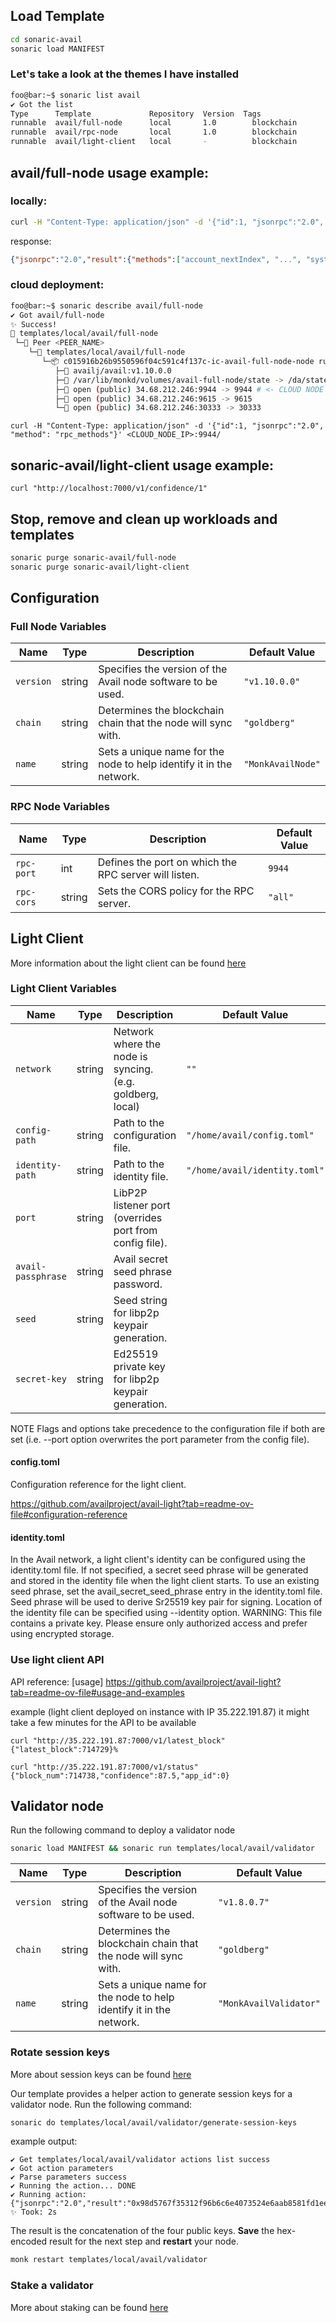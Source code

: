 
## Load Template

```bash
cd sonaric-avail
sonaric load MANIFEST
```

### Let's take a look at the themes I have installed

```bash
foo@bar:~$ sonaric list avail
✔ Got the list
Type      Template             Repository  Version  Tags
runnable  avail/full-node      local       1.0        blockchain
runnable  avail/rpc-node       local       1.0        blockchain
runnable  avail/light-client   local       -          blockchain

```
## avail/full-node usage example:
### locally:
```bash
curl -H "Content-Type: application/json" -d '{"id":1, "jsonrpc":"2.0", "method": "rpc_methods"}' http://localhost:9944/
```
response:
```json
{"jsonrpc":"2.0","result":{"methods":["account_nextIndex", "...", "system_version","transaction_unstable_submitAndWatch","transaction_unstable_unwatch","unsubscribe_newHead"]},"id":1}
```

### cloud deployment:
```bash
foo@bar:~$ sonaric describe avail/full-node
✔ Got avail/full-node
✨ Success!
🔩 templates/local/avail/full-node
 └─🧊 Peer <PEER_NAME>
    └─🔩 templates/local/avail/full-node 
       └─📦 c015916b26b9550596f04c591c4f137c-ic-avail-full-node-node running
          ├─🧩 availj/avail:v1.10.0.0                           
          ├─💾 /var/lib/monkd/volumes/avail-full-node/state -> /da/state
          ├─🔌 open (public) 34.68.212.246:9944 -> 9944 # <- CLOUD NODE IP
          ├─🔌 open (public) 34.68.212.246:9615 -> 9615 
          └─🔌 open (public) 34.68.212.246:30333 -> 30333

```
`curl -H "Content-Type: application/json" -d '{"id":1, "jsonrpc":"2.0", "method": "rpc_methods"}' <CLOUD_NODE_IP>:9944/`

## sonaric-avail/light-client usage example:
`curl "http://localhost:7000/v1/confidence/1"`

## Stop, remove and clean up workloads and templates

```bash
sonaric purge sonaric-avail/full-node
sonaric purge sonaric-avail/light-client
```


## Configuration
### Full Node Variables

| Name          | Type   | Description                                                                 | Default Value                                    |
|---------------|--------|-----------------------------------------------------------------------------|--------------------------------------------------|
| `version`     | string | Specifies the version of the Avail node software to be used.                | `"v1.10.0.0"`                                    |
| `chain`       | string | Determines the blockchain chain that the node will sync with.               | `"goldberg"`                                     |
| `name`        | string | Sets a unique name for the node to help identify it in the network.         | `"MonkAvailNode"`                                |

### RPC Node Variables

| Name         | Type   | Description                                          | Default Value  |
|--------------|--------|------------------------------------------------------|----------------|
| `rpc-port`   | int    | Defines the port on which the RPC server will listen.| `9944`         |
| `rpc-cors`   | string | Sets the CORS policy for the RPC server.             | `"all"`        |


## Light Client
More information about the light client can be found [here](https://github.com/availproject/avail-light?tab=readme-ov-file)

### Light Client Variables

| Name         | Type   | Description                                               | Default Value |
|--------------|--------|-----------------------------------------------------------|---------|
| `network`    | string | Network where the node is syncing. (e.g. goldberg, local) | `""` |
| `config-path`| string | Path to the configuration file.                            | `"/home/avail/config.toml"` |
| `identity-path`| string | Path to the identity file.                                | `"/home/avail/identity.toml"` |
| `port`       | string | LibP2P listener port (overrides port from config file).   |  |
| `avail-passphrase`| string | Avail secret seed phrase password.                        |  |
| `seed`      | string | Seed string for libp2p keypair generation.                | |
| `secret-key `| string | Ed25519 private key for libp2p keypair generation.        |  |


NOTE Flags and options take precedence to the configuration file if both are set (i.e. --port option overwrites the port parameter from the config file).

#### config.toml
Configuration reference for the light client.

https://github.com/availproject/avail-light?tab=readme-ov-file#configuration-reference

#### identity.toml
In the Avail network, a light client's identity can be configured using the identity.toml file. If not specified, a secret seed phrase will be generated and stored in the identity file when the light client starts. To use an existing seed phrase, set the avail_secret_seed_phrase entry in the identity.toml file. Seed phrase will be used to derive Sr25519 key pair for signing. Location of the identity file can be specified using --identity option.
WARNING: This file contains a private key. Please ensure only authorized access and prefer using encrypted storage.

### Use light client API

API reference: [usage] https://github.com/availproject/avail-light?tab=readme-ov-file#usage-and-examples


example (light client deployed on instance with IP 35.222.191.87)
it might take a few minutes for the API to be available
````
curl "http://35.222.191.87:7000/v1/latest_block"
{"latest_block":714729}%

curl "http://35.222.191.87:7000/v1/status"      
{"block_num":714738,"confidence":87.5,"app_id":0}
````

## Validator node

Run the following command to deploy a validator node
```bash
sonaric load MANIFEST && sonaric run templates/local/avail/validator
```

| Name          | Type   | Description                                                                 | Default Value                                    |
|---------------|--------|-----------------------------------------------------------------------------|--------------------------------------------------|
| `version`     | string | Specifies the version of the Avail node software to be used.                | `"v1.8.0.7"`                                    |
| `chain`       | string | Determines the blockchain chain that the node will sync with.               | `"goldberg"`                                     |
| `name`        | string | Sets a unique name for the node to help identify it in the network.         | `"MonkAvailValidator"`                                |

### Rotate session keys

More about session keys can be found [here](https://docs.availproject.org/docs/operate-a-node/become-a-validator/0030-session-keys/)

Our template provides a helper action to generate session keys for a validator node. 
Run the following command:
```bash
sonaric do templates/local/avail/validator/generate-session-keys
```
example output:
```
✔ Get templates/local/avail/validator actions list success
✔ Got action parameters
✔ Parse parameters success
✔ Running the action... DONE
✔ Running action: 
{"jsonrpc":"2.0","result":"0x98d5767f35312f96b6c6e4073524e6aab8581fd1ee42301149fbfc86e90d4c1136d5489ff9b85fbffcb82942a3c75a53527da34aa49d1a267ab96bab7d6d853006d600623c53f28a0e16caf51b56a3e98e14b3eec17c95e3f3571cb1365d52750c22d67d13579b33e74f37a072852c6894855a1b85caef1523a1e8a16488ad7d","id":1}
✨ Took: 2s
```

The result is the concatenation of the four public keys. **Save** the hex-encoded result for the next step and **restart** your node.
```bash
monk restart templates/local/avail/validator
```

### Stake a validator

More about staking can be found [here](https://docs.availproject.org/docs/operate-a-node/become-a-validator/0020-staking/)

